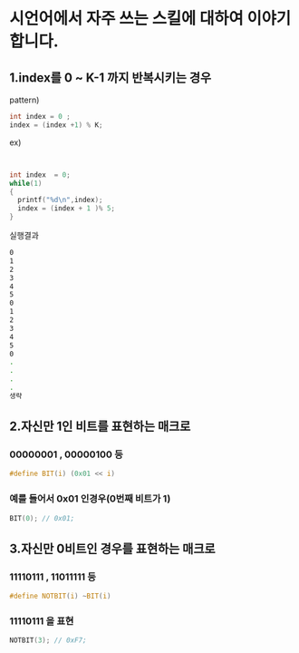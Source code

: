 # 시언어에서 자주 쓰는 스킬에 대하여 이야기 합니다.

## 1.index를 0 ~ K-1 까지 반복시키는 경우
pattern)
```c
int index = 0 ;
index = (index +1) % K;
```

ex)
```c


int index  = 0;
while(1)
{
  printf("%d\n",index);
  index = (index + 1 )% 5;
}

```
실행결과
```bash
0
1
2
3
4
5
0
1
2
3
4
5
0
.
.
.
.
생략

```

## 2.자신만 1인 비트를 표현하는 매크로
### 00000001 , 00000100 등
```c
#define BIT(i) (0x01 << i)
```


### 예를 들어서 0x01 인경우(0번째 비트가 1)
```c
BIT(0); // 0x01;
```
## 3.자신만 0비트인 경우를 표현하는 매크로
### 11110111 , 11011111 등
```c
#define NOTBIT(i) ~BIT(i)
```
### 11110111 을 표현
```c
NOTBIT(3); // 0xF7;
```
